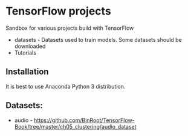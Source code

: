 # TensorFlow projects 

Sandbox for various projects build with TensorFlow

  * datasets - Datasets used to train models. Some datasets should be downloaded
  * Tutorials


## Installation

It is best to use Anaconda Python 3 distribution.


## Datasets:

  * audio - https://github.com/BinRoot/TensorFlow-Book/tree/master/ch05_clustering/audio_dataset